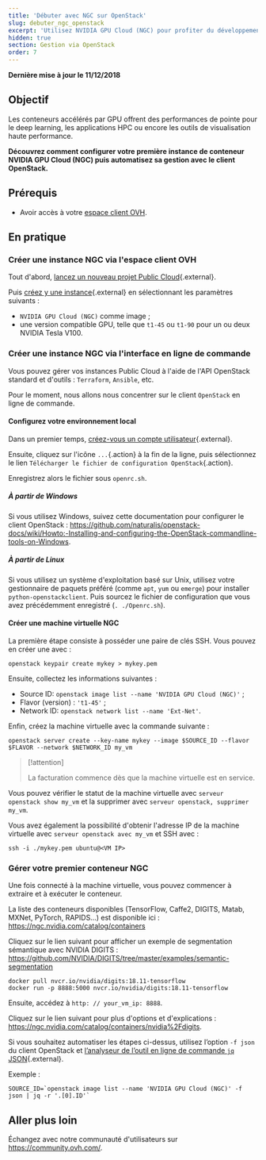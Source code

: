 ```yaml
---
title: 'Débuter avec NGC sur OpenStack'
slug: debuter_ngc_openstack
excerpt: 'Utilisez NVIDIA GPU Cloud (NGC) pour profiter du développement accéléré par GPU'
hidden: true
section: Gestion via OpenStack
order: 7
---
```


**Dernière mise à jour le 11/12/2018**

## Objectif

Les conteneurs accélérés par GPU offrent des performances de pointe pour le deep learning, les applications HPC ou encore les outils de visualisation haute performance.

**Découvrez comment configurer votre première instance de conteneur NVIDIA GPU Cloud (NGC) puis automatisez sa gestion avec le client OpenStack.**

## Prérequis

* Avoir accès à votre [espace client OVH](https://www.ovh.com/auth/?action=gotomanager).

## En pratique

### Créer une instance NGC via l'espace client OVH

Tout d'abord, [lancez un nouveau projet Public Cloud](https://docs.ovh.com/fr/public-cloud/getting_started_with_public_cloud_logging_in_and_creating_a_project/){.external}.

Puis [créez y une instance](https://docs.ovh.com/fr/public-cloud/creer-instance-espace-client/){.external} en sélectionnant les paramètres suivants :
- `NVIDIA GPU Cloud (NGC)` comme image ;
- une version compatible GPU, telle que `t1-45` ou `t1-90` pour un ou deux NVIDIA Tesla V100.

### Créer une instance NGC via l'interface en ligne de commande

Vous pouvez gérer vos instances Public Cloud à l'aide de l'API OpenStack standard et d'outils : `Terraform`, `Ansible`, etc.

Pour le moment, nous allons nous concentrer sur le client `OpenStack` en ligne de commande.

#### Configurez votre environnement local

Dans un premier temps, [créez-vous un compte utilisateur](https://docs.ovh.com/fr/public-cloud/creer-un-acces-a-horizon/){.external}.

Ensuite, cliquez sur l'icône `...`{.action} à la fin de la ligne, puis sélectionnez le lien `Télécharger le fichier de configuration OpenStack`{.action}.

Enregistrez alors le fichier sous `openrc.sh`.

##### À partir de Windows

Si vous utilisez Windows, suivez cette documentation pour configurer le client OpenStack : <https://github.com/naturalis/openstack-docs/wiki/Howto:-Installing-and-configuring-the-OpenStack-commandline-tools-on-Windows>.

##### À partir de Linux

Si vous utilisez un système d'exploitation basé sur Unix, utilisez votre gestionnaire de paquets préféré (comme `apt`, `yum` ou `emerge`) pour installer `python-openstackclient`. Puis sourcez le fichier de configuration que vous avez précédemment enregistré (`. ./Openrc.sh`).

#### Créer une machine virtuelle NGC

La première étape consiste à posséder une paire de clés SSH. Vous pouvez en créer une avec :

```shell
openstack keypair create mykey > mykey.pem
```

Ensuite, collectez les informations suivantes :
- Source ID: `openstack image list --name 'NVIDIA GPU Cloud (NGC)'` ;
- Flavor (version) : `'t1-45'` ;
- Network ID: `openstack network list --name 'Ext-Net'`.

Enfin, créez la machine virtuelle avec la commande suivante :

```shell
openstack server create --key-name mykey --image $SOURCE_ID --flavor $FLAVOR --network $NETWORK_ID my_vm
```

> [!attention]
>
> La facturation commence dès que la machine virtuelle est en service.
>

Vous pouvez vérifier le statut de la machine virtuelle avec `serveur openstack show my_vm` et la supprimer avec `serveur openstack, supprimer my_vm`.

Vous avez également la possibilité d'obtenir l'adresse IP de la machine virtuelle avec `serveur openstack avec my_vm` et SSH avec :

```shell
ssh -i ./mykey.pem ubuntu@<VM IP>
```

### Gérer votre premier conteneur NGC

Une fois connecté à la machine virtuelle, vous pouvez commencer à extraire et à exécuter le conteneur.

La liste des conteneurs disponibles (TensorFlow, Caffe2, DIGITS, Matab, MXNet, PyTorch, RAPIDS…) est disponible ici : <https://ngc.nvidia.com/catalog/containers>

Cliquez sur le lien suivant pour afficher un exemple de segmentation sémantique avec NVIDIA DIGITS : <https://github.com/NVIDIA/DIGITS/tree/master/examples/semantic-segmentation>

```shell
docker pull nvcr.io/nvidia/digits:18.11-tensorflow
docker run -p 8888:5000 nvcr.io/nvidia/digits:18.11-tensorflow
```

Ensuite, accédez à `http: // your_vm_ip: 8888`. 

Cliquez sur le lien suivant pour plus d'options et d'explications : <https://ngc.nvidia.com/catalog/containers/nvidia%2Fdigits>.

Si vous souhaitez automatiser les étapes ci-dessus, utilisez l’option `-f json` du client OpenStack et [l’analyseur de l’outil en ligne de commande `jq` JSON](https://stedolan.github.io/jq/manual/){.external}.

Exemple :

```shell
SOURCE_ID=`openstack image list --name 'NVIDIA GPU Cloud (NGC)' -f json | jq -r '.[0].ID'`
```

## Aller plus loin

Échangez avec notre communauté d'utilisateurs sur <https://community.ovh.com/>.
